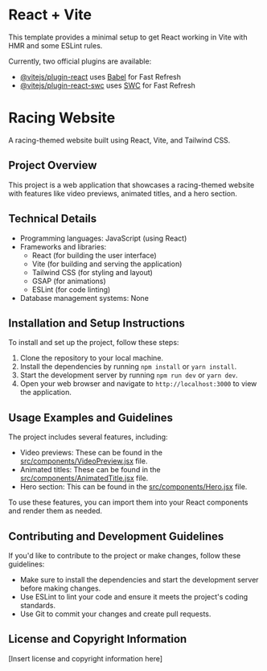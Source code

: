 # React + Vite

This template provides a minimal setup to get React working in Vite with HMR and some ESLint rules.

Currently, two official plugins are available:

- [@vitejs/plugin-react](https://github.com/vitejs/vite-plugin-react/blob/main/packages/plugin-react/README.md) uses [Babel](https://babeljs.io/) for Fast Refresh
- [@vitejs/plugin-react-swc](https://github.com/vitejs/vite-plugin-react-swc) uses [SWC](https://swc.rs/) for Fast Refresh

# Racing Website

A racing-themed website built using React, Vite, and Tailwind CSS.

## Project Overview

This project is a web application that showcases a racing-themed website with features like video previews, animated titles, and a hero section.

## Technical Details

* Programming languages: JavaScript (using React)
* Frameworks and libraries:
	+ React (for building the user interface)
	+ Vite (for building and serving the application)
	+ Tailwind CSS (for styling and layout)
	+ GSAP (for animations)
	+ ESLint (for code linting)
* Database management systems: None

## Installation and Setup Instructions

To install and set up the project, follow these steps:

1. Clone the repository to your local machine.
2. Install the dependencies by running `npm install` or `yarn install`.
3. Start the development server by running `npm run dev` or `yarn dev`.
4. Open your web browser and navigate to `http://localhost:3000` to view the application.

## Usage Examples and Guidelines

The project includes several features, including:

* Video previews: These can be found in the [src/components/VideoPreview.jsx](cci:7://file:///d:/REPOS/animated_101/src/components/VideoPreview.jsx:0:0-0:0) file.
* Animated titles: These can be found in the [src/components/AnimatedTitle.jsx](cci:7://file:///d:/REPOS/animated_101/src/components/AnimatedTitle.jsx:0:0-0:0) file.
* Hero section: This can be found in the [src/components/Hero.jsx](cci:7://file:///d:/REPOS/animated_101/src/components/Hero.jsx:0:0-0:0) file.

To use these features, you can import them into your React components and render them as needed.

## Contributing and Development Guidelines

If you'd like to contribute to the project or make changes, follow these guidelines:

* Make sure to install the dependencies and start the development server before making changes.
* Use ESLint to lint your code and ensure it meets the project's coding standards.
* Use Git to commit your changes and create pull requests.

## License and Copyright Information

[Insert license and copyright information here]
